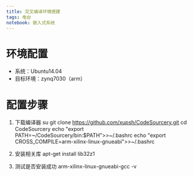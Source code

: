 ```yaml
--- 
title: 交叉编译环境搭建
tags: 电台
notebook: 嵌入式系统
---
```

# 环境配置
* 系统：Ubuntu14.04
* 目标环境：zynq7030（arm）
# 配置步骤
1. 下载编译器
	su 
 	git clone https://github.com/xupsh/CodeSourcery.git
 	cd CodeSourcery
 	echo "export PATH=~/CodeSourcery/bin:$PATH">>~/.bashrc
	echo "export CROSS_COMPILE=arm-xilinx-linux-gnueabi">>~/.bashrc

2. 安装相关库
	apt-get install lib32z1

3. 测试是否安装成功
	arm-xilinx-linux-gnueabi-gcc -v